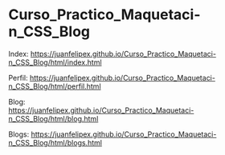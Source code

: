 # Curso_Practico_Maquetaci-n_CSS_Blog


Index:
https://juanfelipex.github.io/Curso_Practico_Maquetaci-n_CSS_Blog/html/index.html

Perfil: 
https://juanfelipex.github.io/Curso_Practico_Maquetaci-n_CSS_Blog/html/perfil.html


Blog:  
https://juanfelipex.github.io/Curso_Practico_Maquetaci-n_CSS_Blog/html/blog.html


Blogs:
https://juanfelipex.github.io/Curso_Practico_Maquetaci-n_CSS_Blog/html/blogs.html

